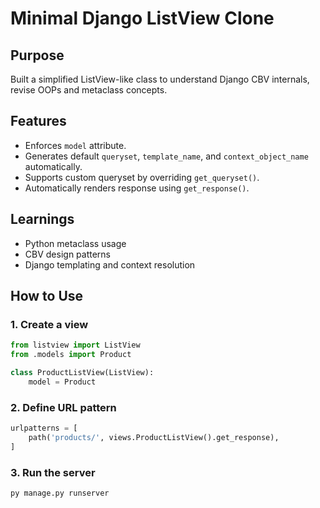 # Minimal Django ListView Clone

## Purpose
Built a simplified ListView-like class to understand Django CBV internals, revise OOPs and metaclass concepts.

## Features
- Enforces `model` attribute.
- Generates default `queryset`, `template_name`, and `context_object_name` automatically.
- Supports custom queryset by overriding `get_queryset()`.
- Automatically renders response using `get_response()`.

## Learnings
- Python metaclass usage
- CBV design patterns
- Django templating and context resolution

## How to Use

### 1. Create a view
```python
from listview import ListView
from .models import Product

class ProductListView(ListView):
    model = Product

```

### 2. Define URL pattern
```python
urlpatterns = [
    path('products/', views.ProductListView().get_response),
] 
```

### 3. Run the server
```python
py manage.py runserver
```
